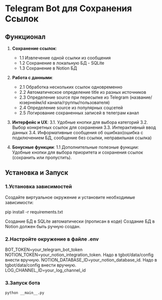 # Telegram Bot для Сохранения Ссылок


## Функционал

1. **Сохранение ссылок**:
   - 1.1 Извлечение одной ссылки из сообщения
   - 1.2 Сохранение в локальную БД - SQLite
   - 1.3 Сохранение в Notion БД
2. **Работа с данными**:
   - 2.1 Обработка нескольких ссылок одновременно 
   - 2.2 Автоматическое определение title из разных источников
   - 2.3 Определение source при пересылке из Telegram (название/юзернейм/id канала/группы/пользователя)
   - 2.4 Определение source из популярных соцсетей
   - 2.5 Логирование сохраненных записей в телеграм канал

3. **Интерфейс и UX**:
     3.1. Удобные кнопки для выбора категорий
     3.2. Выбор конкретных ссылок для сохранения
     3.3. Интерактивный ввод данных
     3.4. Информативные сообщения об ошибках(ошибка с подключением БД, сообщение без ссылки, неправильная ссылка)
4. **Бонусные функции**:
     1.1 Дополнительные полезные функции: Удобные кнопки для выбора приоритета и сохранения ссылок (сохранить или пропустить).

## Установка и Запуск

### 1.Установка зависимостей
Создайте виртуальное окружение и установите необходимые зависимости:

pip install -r requirements.txt

Создание БД в SQLite автоматически (прописан в коде)
Создание БД в Notion должен быть ручную создан.

### 2.Настройте окружение в файле .env

BOT_TOKEN=your_telegram_bot_token
NOTION_TOKEN=your_notion_integration_token. Надо в tgbot/data/config внести вручную. 
NOTION_DATABASE_ID=your_notion_database_id. Надо в tgbot/data/config внести вручную.
LOG_CHANNEL_ID=your_log_channel_id

### 3.Запуск бота
```terminal
python __main__.py

